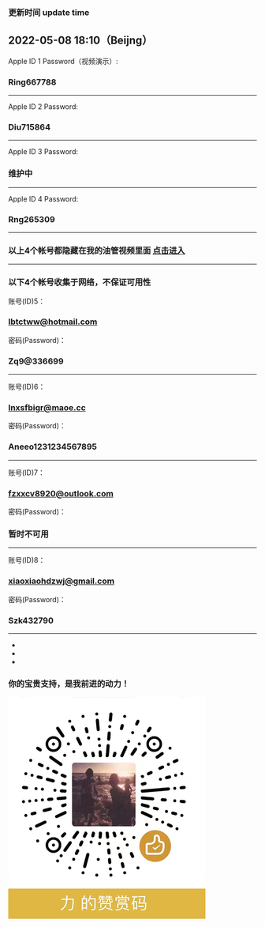 
### 更新时间 update time
 2022-05-08   18:10（Beijng）
---

Apple ID 1 Password（视频演示）:

### Ring667788
---
Apple ID 2 Password:

### Diu715864
---
Apple ID 3 Password:

### 维护中
---
Apple ID 4 Password:

### Rng265309
---

### 以上4个帐号都隐藏在我的油管视频里面  [点击进入](https://www.youtube.com/channel/UCXPSzwcs0pspPTAI2rcaBgQ "悬停显示")
-------------------------------------------
### 以下4个帐号收集于网络，不保证可用性

账号(ID)5：
### lbtctww@hotmail.com
密码(Password)：
### Zq9@336699
-------------------------------------------
账号(ID)6：
### lnxsfbigr@maoe.cc
密码(Password)：
### Aneeo1231234567895
-------------------------------------------
账号(ID)7：
### fzxxcv8920@outlook.com
密码(Password)：
### 暂时不可用
-------------------------------------------
账号(ID)8：
### xiaoxiaohdzwj@gmail.com
密码(Password)：
### Szk432790
-------------------------------------------
-
-
-






   ### 你的宝贵支持，是我前进的动力！

![weixin](https://github.com/raoli1986/raoli1986.github.io/blob/main/weixinS.jpg)
